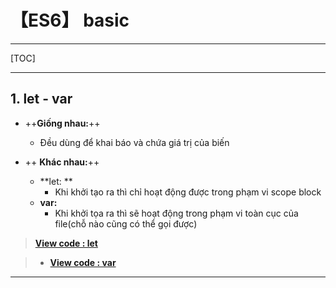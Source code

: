 # 【ES6】 basic

- - -

[TOC]

- - -

## 1. let - var
- ++**Giống nhau:**++
	- Đều dùng để khai báo và chứa giá trị của biến

- ++ **Khác nhau:**++
	- **let: ** 
		- Khi khởi tạo ra thì chỉ hoạt động được trong phạm vi scope block
	- **var:**
		- Khi khởi tọa ra thì sẽ hoạt động trong phạm vi toàn cục của file(chỗ nào cũng có thể gọi được)

> [**View code : let**](https://github.com/ngocsonqs/es6-basic/blob/65ce3975736a1c95ba1881079edeae279d37c03e/playground.js)

> - [**View code : var**](https://github.com/ngocsonqs/es6-basic/blob/6f956b7d569a397a0f6897893eeea055d74c68a1/playground.js)

- - -

